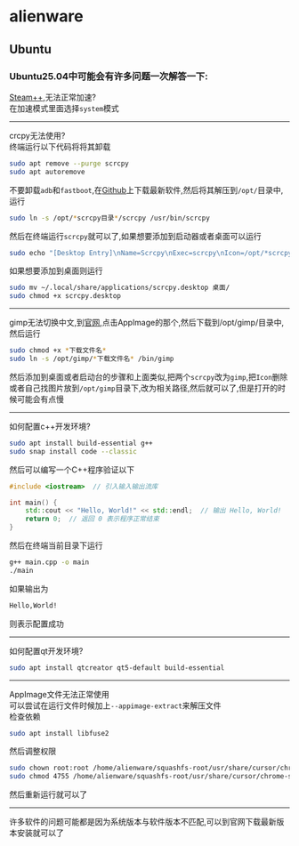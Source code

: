 # alienware  
## Ubuntu  
### Ubuntu25.04中可能会有许多问题一次解答一下:  
[Steam++](https://steampp.net),无法正常加速?  
在加速模式里面选择```system```模式  

---
crcpy无法使用?  
终端运行以下代码将将其卸载  
```bash
sudo apt remove --purge scrcpy
sudo apt autoremove
```
不要卸载```adb```和```fastboot```,在[Github](https://github.com)上下载最新软件,然后将其解压到```/opt/```目录中,运行  
```bash
sudo ln -s /opt/*scrcpy目录*/scrcpy /usr/bin/scrcpy
```
然后在终端运行```scrcpy```就可以了,如果想要添加到启动器或者桌面可以运行  
```bash
sudo echo "[Desktop Entry]\nName=Scrcpy\nExec=scrcpy\nIcon=/opt/*scrcpy目录*/icon.png\nTerminal=false\nType=Application" >> ~/.local/share/applications/scrcpy.desktop
```
如果想要添加到桌面则运行  
```bash
sudo mv ~/.local/share/applications/scrcpy.desktop 桌面/
sudo chmod +x scrcpy.desktop
```

---
gimp无法切换中文,到[官网](https://www.gimp.org/downloads/),点击Applmage的那个,然后下载到/opt/gimp/目录中,然后运行  
```bash
sudo chmod +x *下载文件名*
sudo ln -s /opt/gimp/*下载文件名* /bin/gimp
```
然后添加到桌面或者启动台的步骤和上面类似,把两个```scrcpy```改为```gimp```,把```Icon```删除或者自己找图片放到```/opt/gimp```目录下,改为相关路径,然后就可以了,但是打开的时候可能会有点慢  

---
如何配置c++开发环境?  
```bash
sudo apt install build-essential g++
sudo snap install code --classic
```
然后可以编写一个C++程序验证以下
```cpp
#include <iostream>  // 引入输入输出流库

int main() {
    std::cout << "Hello, World!" << std::endl;  // 输出 Hello, World!
    return 0;  // 返回 0 表示程序正常结束
}
```
然后在终端当前目录下运行  
```bash
g++ main.cpp -o main
./main
```
如果输出为
```bash
Hello,World!
```
则表示配置成功

---
如何配置qt开发环境?  
```bash
sudo apt install qtcreator qt5-default build-essential
```
---
AppImage文件无法正常使用  
可以尝试在运行文件时候加上```--appimage-extract```来解压文件  
检查依赖  
```bash
sudo apt install libfuse2
```
然后调整权限  
```bash
sudo chown root:root /home/alienware/squashfs-root/usr/share/cursor/chrome-sandbox
sudo chmod 4755 /home/alienware/squashfs-root/usr/share/cursor/chrome-sandbox
```
然后重新运行就可以了  

---
许多软件的问题可能都是因为系统版本与软件版本不匹配,可以到官网下载最新版本安装就可以了
